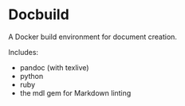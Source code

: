 # Docbuild

A Docker build environment for document creation.

Includes:

- pandoc (with texlive)
- python
- ruby
- the mdl gem for Markdown linting

